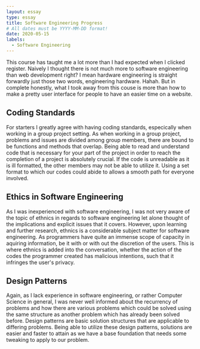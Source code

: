 ```yaml
---
layout: essay
type: essay
title: Software Engineering Progress
# All dates must be YYYY-MM-DD format!
date: 2020-05-15
labels:
  - Software Engineering
---
```

This course has taught me a lot more than I had expected when I clicked register. Naively I thought there is not much more to software engineering than web development right? I mean hardware engineering is straight forwardly just those two words, engineering hardware. Hahah. But in complete honestly, what I took away from this couse is more than how to make a pretty user interface for people to have an easier time on a website. 

## Coding Standards
For starters I greatly agree with having coding standards, especically when working in a group project setting. As when working in a group project, problems and issues are divided among group members, there are bound to be functions and methods that overlap. Being able to read and understand code that is necessary for your part of the project in order to reach the completion of a project is absolutely crucial. If the code is unreadable as it is ill formatted, the other members may not be able to utilize it. Using a set format to which our codes could abide to allows a smooth path for everyone involved.

## Ethics in Software Engineering
As I was inexperienced with software engineering, I was not very aware of the topic of ethnics in regards to software engineering let alone thought of the implications and explicit issues that it covers. However, upon learning and further research, ethnics is a considerable subject matter for software engineering. As programmers have quite an immense scope of capacity in aquiring information, be it with or with out the discretion of the users. This is where ethnics is added into the conversation, whether the action of the codes the programmer created has malicious intentions, such that it infringes the user's privacy.

## Design Patterns
Again, as I lack experience in software engineering, or rather Computer Science in general, I was never well informed about the recurrency of problems and how there are various problems which could be solved using the same structure as another problem which has already been solved before. Design patterns are basic solution structures that are applicable to differing problems. Being able to utilize these design patterns, solutions are easier and faster to attain as we have a base foundation that needs some tweaking to apply to our problem.
